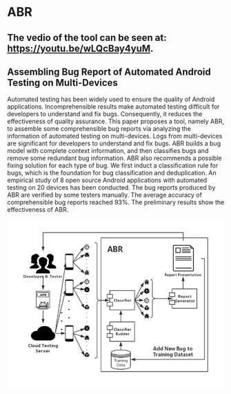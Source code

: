 # ABR

## The vedio of the tool can be seen at: https://youtu.be/wLQcBay4yuM.

## Assembling Bug Report of Automated Android Testing on Multi-Devices

Automated testing has been widely used to ensure the quality of Android applications. Incomprehensible results make automated testing difficult for developers to understand and fix bugs. Consequently, it reduces the effectiveness of quality assurance. This paper proposes a tool, namely ABR, to assemble some comprehensible bug reports via analyzing the information of automated testing on multi-devices. Logs from multi-devices are significant for developers to understand and fix bugs. ABR builds a bug model with complete context information, and then classifies bugs and remove some redundant bug information. ABR also recommends a possible fixing solution for each type of bug. We first induct a classification rule for bugs, which is the foundation for bug classification and deduplication. An empirical study of 8 open source Android applications with automated testing on 20 devices has been conducted. The bug reports produced by ABR are verified by some testers manually. The average accuracy of comprehensible bug reports reached 93%. The preliminary results show the effectiveness of ABR.

![workflow](workflow.png)
